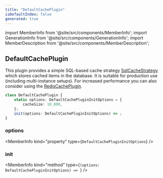 ```yaml
---
title: "DefaultCachePlugin"
isDefaultIndex: false
generated: true
---
```

<!-- This file was generated from the Vendure source. Do not modify. Instead, re-run the "docs:build" script -->
import MemberInfo from '@site/src/components/MemberInfo';
import GenerationInfo from '@site/src/components/GenerationInfo';
import MemberDescription from '@site/src/components/MemberDescription';


## DefaultCachePlugin

<GenerationInfo sourceFile="packages/core/src/plugin/default-cache-plugin/default-cache-plugin.ts" sourceLine="34" packageName="@vendure/core" since="3.1.0" />

This plugin provides a simple SQL-based cache strategy <a href='/reference/typescript-api/cache/sql-cache-strategy#sqlcachestrategy'>SqlCacheStrategy</a> which stores cached
items in the database.
It is suitable for production use (including multi-instance setups). For increased performance
you can also consider using the <a href='/reference/typescript-api/cache/redis-cache-plugin#rediscacheplugin'>RedisCachePlugin</a>.

```ts title="Signature"
class DefaultCachePlugin {
    static options: DefaultCachePluginInitOptions = {
        cacheSize: 10_000,
    };
    init(options: DefaultCachePluginInitOptions) => ;
}
```

<div className="members-wrapper">

### options

<MemberInfo kind="property" type={`DefaultCachePluginInitOptions`}   />


### init

<MemberInfo kind="method" type={`(options: DefaultCachePluginInitOptions) => `}   />




</div>
